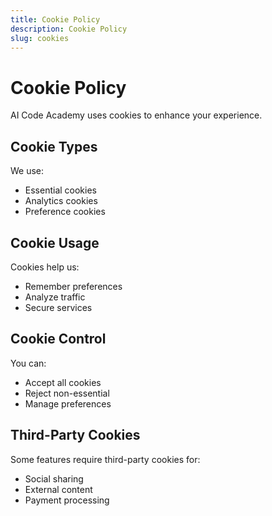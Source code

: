 ```yaml
---
title: Cookie Policy
description: Cookie Policy
slug: cookies
---
```


# Cookie Policy

AI Code Academy uses cookies to enhance your experience.

## Cookie Types
We use:
- Essential cookies
- Analytics cookies
- Preference cookies

## Cookie Usage
Cookies help us:
- Remember preferences
- Analyze traffic
- Secure services

## Cookie Control
You can:
- Accept all cookies
- Reject non-essential
- Manage preferences

## Third-Party Cookies
Some features require third-party cookies for:
- Social sharing
- External content
- Payment processing 